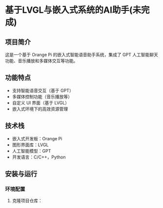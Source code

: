 # 基于LVGL与嵌入式系统的AI助手(未完成)

## 项目简介
这是一个基于 Orange Pi 的嵌入式智能语音助手系统，集成了 GPT 人工智能聊天功能、音乐播放和多媒体交互等功能。

## 功能特点
- 支持智能语音交互（基于 GPT）
- 多媒体控制功能（音乐播放等）
- 自定义 UI 界面（基于 LVGL）
- 嵌入式环境下的高效资源管理

## 技术栈
- 嵌入式开发板：Orange Pi
- 图形界面库：LVGL
- 人工智能模型：GPT
- 开发语言：C/C++，Python

## 安装与运行
### 环境配置
1. 克隆项目仓库：
   


